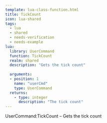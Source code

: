```yaml
---
template: lua-class-function.html
title: TickCount
icon: lua-shared
tags:
  - lua
  - shared
  - needs-verification
  - needs-example
lua:
  library: UserCommand
  function: TickCount
  realm: shared
  description: "Gets the tick count"
  
  arguments:
  - position: 1
    name: "userCmd"
    type: UserCommand
  returns:
    - type: integer
      description: "The tick count"
---
```


<div class="lua__search__keywords">
UserCommand:TickCount &#x2013; Gets the tick count
</div>
